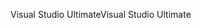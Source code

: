 <span data-ttu-id="e0124-101">Visual Studio Ultimate</span><span class="sxs-lookup"><span data-stu-id="e0124-101">Visual Studio Ultimate</span></span>